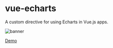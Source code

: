 # vue-echarts

A custom directive for using Echarts in Vue.js apps.

![banner](https://raw.githubusercontent.com/panteng/vue-echarts/master/banner.jpg)

[Demo](http://panteng.me/demos/vue-echarts)